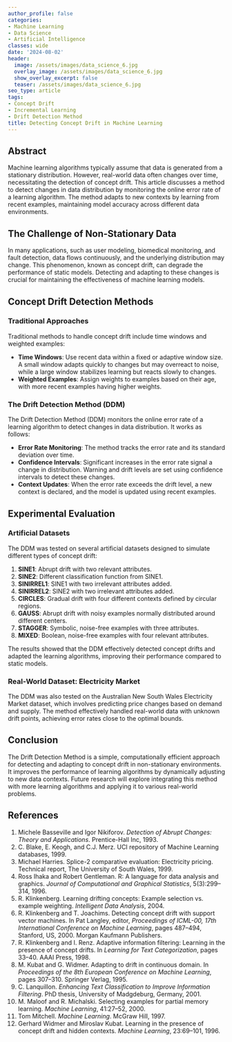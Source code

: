 ```yaml
---
author_profile: false
categories:
- Machine Learning
- Data Science
- Artificial Intelligence
classes: wide
date: '2024-08-02'
header:
  image: /assets/images/data_science_6.jpg
  overlay_image: /assets/images/data_science_6.jpg
  show_overlay_excerpt: false
  teaser: /assets/images/data_science_6.jpg
seo_type: article
tags:
- Concept Drift
- Incremental Learning
- Drift Detection Method
title: Detecting Concept Drift in Machine Learning
---
```


## Abstract

Machine learning algorithms typically assume that data is generated from a stationary distribution. However, real-world data often changes over time, necessitating the detection of concept drift. This article discusses a method to detect changes in data distribution by monitoring the online error rate of a learning algorithm. The method adapts to new contexts by learning from recent examples, maintaining model accuracy across different data environments.

## The Challenge of Non-Stationary Data

In many applications, such as user modeling, biomedical monitoring, and fault detection, data flows continuously, and the underlying distribution may change. This phenomenon, known as concept drift, can degrade the performance of static models. Detecting and adapting to these changes is crucial for maintaining the effectiveness of machine learning models.

## Concept Drift Detection Methods

### Traditional Approaches

Traditional methods to handle concept drift include time windows and weighted examples:
- **Time Windows**: Use recent data within a fixed or adaptive window size. A small window adapts quickly to changes but may overreact to noise, while a large window stabilizes learning but reacts slowly to changes.
- **Weighted Examples**: Assign weights to examples based on their age, with more recent examples having higher weights.

### The Drift Detection Method (DDM)

The Drift Detection Method (DDM) monitors the online error rate of a learning algorithm to detect changes in data distribution. It works as follows:
- **Error Rate Monitoring**: The method tracks the error rate and its standard deviation over time.
- **Confidence Intervals**: Significant increases in the error rate signal a change in distribution. Warning and drift levels are set using confidence intervals to detect these changes.
- **Context Updates**: When the error rate exceeds the drift level, a new context is declared, and the model is updated using recent examples.

## Experimental Evaluation

### Artificial Datasets

The DDM was tested on several artificial datasets designed to simulate different types of concept drift:
1. **SINE1**: Abrupt drift with two relevant attributes.
2. **SINE2**: Different classification function from SINE1.
3. **SINIRREL1**: SINE1 with two irrelevant attributes added.
4. **SINIRREL2**: SINE2 with two irrelevant attributes added.
5. **CIRCLES**: Gradual drift with four different contexts defined by circular regions.
6. **GAUSS**: Abrupt drift with noisy examples normally distributed around different centers.
7. **STAGGER**: Symbolic, noise-free examples with three attributes.
8. **MIXED**: Boolean, noise-free examples with four relevant attributes.

The results showed that the DDM effectively detected concept drifts and adapted the learning algorithms, improving their performance compared to static models.

### Real-World Dataset: Electricity Market

The DDM was also tested on the Australian New South Wales Electricity Market dataset, which involves predicting price changes based on demand and supply. The method effectively handled real-world data with unknown drift points, achieving error rates close to the optimal bounds.

## Conclusion

The Drift Detection Method is a simple, computationally efficient approach for detecting and adapting to concept drift in non-stationary environments. It improves the performance of learning algorithms by dynamically adjusting to new data contexts. Future research will explore integrating this method with more learning algorithms and applying it to various real-world problems.

## References

1. Michele Basseville and Igor Nikiforov. *Detection of Abrupt Changes: Theory and Applications*. Prentice-Hall Inc, 1993.
2. C. Blake, E. Keogh, and C.J. Merz. UCI repository of Machine Learning databases, 1999.
3. Michael Harries. Splice-2 comparative evaluation: Electricity pricing. Technical report, The University of South Wales, 1999.
4. Ross Ihaka and Robert Gentleman. R: A language for data analysis and graphics. *Journal of Computational and Graphical Statistics*, 5(3):299–314, 1996.
5. R. Klinkenberg. Learning drifting concepts: Example selection vs. example weighting. *Intelligent Data Analysis*, 2004.
6. R. Klinkenberg and T. Joachims. Detecting concept drift with support vector machines. In Pat Langley, editor, *Proceedings of ICML-00, 17th International Conference on Machine Learning*, pages 487–494, Stanford, US, 2000. Morgan Kaufmann Publishers.
7. R. Klinkenberg and I. Renz. Adaptive information filtering: Learning in the presence of concept drifts. In *Learning for Text Categorization*, pages 33–40. AAAI Press, 1998.
8. M. Kubat and G. Widmer. Adapting to drift in continuous domain. In *Proceedings of the 8th European Conference on Machine Learning*, pages 307–310. Springer Verlag, 1995.
9. C. Lanquillon. *Enhancing Text Classification to Improve Information Filtering*. PhD thesis, University of Madgdeburg, Germany, 2001.
10. M. Maloof and R. Michalski. Selecting examples for partial memory learning. *Machine Learning*, 41:27–52, 2000.
11. Tom Mitchell. *Machine Learning*. McGraw Hill, 1997.
12. Gerhard Widmer and Miroslav Kubat. Learning in the presence of concept drift and hidden contexts. *Machine Learning*, 23:69–101, 1996.
